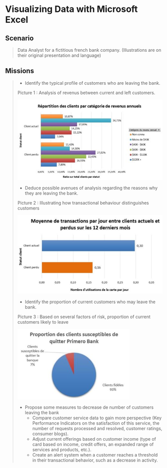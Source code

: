 # Visualizing Data with Microsoft Excel

## Scenario
 > Data Analyst for a fictitious french bank company. (Illustrations are on their original presentation and language)

## Missions
> * Identify the typical profile of customers who are leaving the bank.
>
> Picture 1 : Analysis of revenus between current and left customers.
> 
> ![picture1](/Project_1_folder/images/Image_1.jpg)
> 
> * Deduce possible avenues of analysis regarding the reasons why they are leaving the bank.
>  
> Picture 2 : Illustrating how transactional behaviour distinguishes customers
>
> ![picture2](/Project_1_folder/images/Image_2.jpg)
> 
> * Identify the proportion of current customers who may leave the bank.
>  
> Picture 3 : Based on several factors of risk, proportion of current customers likely to leave
>
> ![picture3](/Project_1_folder/images/Image_3.jpg)
>
> * Propose some measures to decrease de number of customers leaving the bank
>     - Compare customer service data to gain more perspective (Key Performance Indicators on the satisfaction of this service, the number of requests processed and resolved, customer ratings, consumer blogs).
>     - Adjust current offerings based on customer income (type of card based on income, credit offers, an expanded range of services and products, etc.).
>     - Create an alert system when a customer reaches a threshold in their transactional behavior, such as a decrease in activity.
